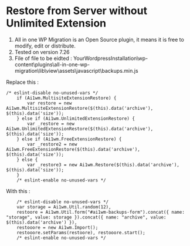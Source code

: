 # Restore from Server without Unlimited Extension   
 
 1. All in one WP Migration is an Open Source plugin, it means it is free to modify, edit or distribute.
 2. Tested on version 7.26
 3. File of file to be eidted : YourWordpressInstallation\wp-content\plugins\all-in-one-wp-migration\lib\view\assets\javascript\backups.min.js
 
 
 Replace this :   
    
    /* eslint-disable no-unused-vars */
		if (Ai1wm.MultisiteExtensionRestore) {
			var restore = new Ai1wm.MultisiteExtensionRestore($(this).data('archive'), $(this).data('size'));
		} else if (Ai1wm.UnlimitedExtensionRestore) {
			var _restore = new Ai1wm.UnlimitedExtensionRestore($(this).data('archive'), $(this).data('size'));
		} else if (Ai1wm.FreeExtensionRestore) {
			var _restore2 = new Ai1wm.FreeExtensionRestore($(this).data('archive'), $(this).data('size'));
		} else {
			var _restore3 = new Ai1wm.Restore($(this).data('archive'), $(this).data('size'));
		}
		/* eslint-enable no-unused-vars */
 
 With this :   
 
		/* eslint-disable no-unused-vars */
		var storage = Ai1wm.Util.random(12),
        restoore = Ai1wm.Util.form("#ai1wm-backups-form").concat({ name: "storage", value: storage }).concat({ name: "archive", value: $(this).data('archive') }),
        restooore = new Ai1wm.Import();
        restooore.setParams(restoore), restooore.start();	
		/* eslint-enable no-unused-vars */

